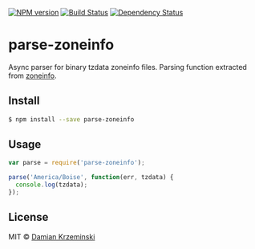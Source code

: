 [![NPM version][npm-image]][npm-url]
[![Build Status][travis-image]][travis-url]
[![Dependency Status][gemnasium-image]][gemnasium-url]

# parse-zoneinfo

Async parser for binary tzdata zoneinfo files. Parsing function extracted from [zoneinfo].

## Install

```sh
$ npm install --save parse-zoneinfo
```

## Usage

```js
var parse = require('parse-zoneinfo');

parse('America/Boise', function(err, tzdata) {
  console.log(tzdata);
});
```

## License

MIT © [Damian Krzeminski](https://pirxpilot.me)

[zoneinfo]: https://www.npmjs.com/package/zoneinfo

[npm-image]: https://img.shields.io/npm/v/parse-zoneinfo.svg
[npm-url]: https://npmjs.org/package/parse-zoneinfo

[travis-url]: https://travis-ci.org/pirxpilot/parse-zoneinfo
[travis-image]: https://img.shields.io/travis/pirxpilot/parse-zoneinfo.svg

[gemnasium-image]: https://img.shields.io/gemnasium/pirxpilot/parse-zoneinfo.svg
[gemnasium-url]: https://gemnasium.com/pirxpilot/parse-zoneinfo
